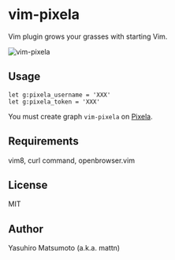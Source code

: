 # vim-pixela

Vim plugin grows your grasses with starting Vim.

![vim-pixela](https://pixe.la/v1/users/mattn/graphs/vim-pixela)

## Usage

```
let g:pixela_username = 'XXX'
let g:pixela_token = 'XXX'
```

You must create graph `vim-pixela` on [Pixela](https://pixe.la/).

## Requirements

vim8, curl command, openbrowser.vim

## License

MIT

## Author

Yasuhiro Matsumoto (a.k.a. mattn)
